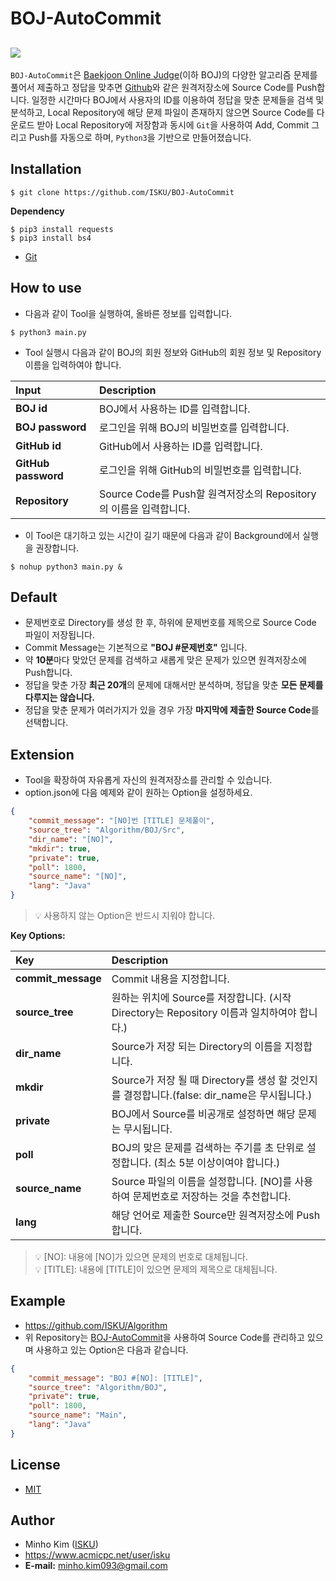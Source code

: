 ﻿BOJ-AutoCommit
==========
[![](https://d2gd6pc034wcta.cloudfront.net/images/logo.png)](https://www.acmicpc.net)
----------
 `BOJ-AutoCommit`은 [Baekjoon Online Judge](https://www.acmicpc.net)(이하 BOJ)의 다양한 알고리즘 문제를 풀어서 제출하고 정답을 맞추면 [Github](https://github.com)와 같은 원격저장소에 Source Code를 Push합니다. 일정한 시간마다 BOJ에서 사용자의 ID를 이용하여 정답을 맞춘 문제들을 검색 및 분석하고, Local Repository에 해당 문제 파일이 존재하지 않으면 Source Code를 다운로드 받아 Local Repository에 저장함과 동시에 `Git`을 사용하여 Add, Commit 그리고 Push를 자동으로 하며, `Python3`을 기반으로 만들어졌습니다.

Installation
----------
```
$ git clone https://github.com/ISKU/BOJ-AutoCommit
```

**Dependency**
```
$ pip3 install requests
$ pip3 install bs4
```
- [Git](https://git-scm.com/)

How to use
----------
- 다음과 같이 Tool을 실행하여, 올바른 정보를 입력합니다.
```
$ python3 main.py
```

- Tool 실행시 다음과 같이 BOJ의 회원 정보와 GitHub의 회원 정보 및 Repository 이름을 입력하여야 합니다.

| **Input**            | **Description**
|:---------------------|:-------------------------------------------------
| **BOJ id**           | BOJ에서 사용하는 ID를 입력합니다.
| **BOJ password**     | 로그인을 위해 BOJ의 비밀번호를 입력합니다.
| **GitHub id**        | GitHub에서 사용하는 ID를 입력합니다.
| **GitHub password**  | 로그인을 위해 GitHub의 비밀번호를 입력합니다.
| **Repository**       | Source Code를 Push할 원격저장소의 Repository의 이름을 입력합니다.

- 이 Tool은 대기하고 있는 시간이 길기 때문에 다음과 같이 Background에서 실행을 권장합니다.
```
$ nohup python3 main.py &
```

Default
----------
- 문제번호로 Directory를 생성 한 후, 하위에 문제번호를 제목으로 Source Code 파일이 저장됩니다.
- Commit Message는 기본적으로 **"BOJ #문제번호"** 입니다.
- 약 **10분**마다 맞았던 문제를 검색하고 새롭게 맞은 문제가 있으면 원격저장소에 Push합니다.
- 정답을 맞춘 가장 **최근 20개**의 문제에 대해서만 분석하며, 정답을 맞춘 **모든 문제를 다루지는 않습니다.**
- 정답을 맞춘 문제가 여러가지가 있을 경우 가장 **마지막에 제출한 Source Code**를 선택합니다.

Extension
----------
- Tool을 확장하여 자유롭게 자신의 원격저장소를 관리할 수 있습니다.
- option.json에 다음 예제와 같이 원하는 Option을 설정하세요.

``` json
{	
	"commit_message": "[NO]번 [TITLE] 문제풀이",
	"source_tree": "Algorithm/BOJ/Src",
	"dir_name": "[NO]",
	"mkdir": true,
	"private": true,
	"poll": 1800,
	"source_name": "[NO]",
	"lang": "Java"
}
```
> :bulb: 사용하지 않는 Option은 반드시 지워야 합니다.

**Key Options:**

| **Key**            | **Description**
|:-------------------|:-------------------------------------------------
| **commit_message** | Commit 내용을 지정합니다.
| **source_tree**    | 원하는 위치에 Source를 저장합니다. (시작 Directory는 Repository 이름과 일치하여야 합니다.)
| **dir_name**       | Source가 저장 되는 Directory의 이름을 지정합니다. 
| **mkdir**          | Source가 저장 될 때 Directory를 생성 할 것인지를 결정합니다.(false: dir_name은 무시됩니다.)
| **private**        | BOJ에서 Source를 비공개로 설정하면 해당 문제는 무시됩니다.
| **poll**           | BOJ의 맞은 문제를 검색하는 주기를 초 단위로 설정합니다. (최소 5분 이상이여야 합니다.)
| **source_name**    | Source 파일의 이름을 설정합니다. [NO]를 사용하여 문제번호로 저장하는 것을 추천합니다.
| **lang**           | 해당 언어로 제출한 Source만 원격저장소에 Push합니다.

> :bulb: [NO]: 내용에 [NO]가 있으면 문제의 번호로 대체됩니다. <br>
> :bulb: [TITLE]: 내용에 [TITLE]이 있으면 문제의 제목으로 대체됩니다. 

Example
----------
- https://github.com/ISKU/Algorithm
- 위 Repository는 [BOJ-AutoCommit](https://github.com/ISKU/BOJ-AutoCommit)을 사용하여 Source Code를 관리하고 있으며 사용하고 있는 Option은 다음과 같습니다.

``` json
{
	"commit_message": "BOJ #[NO]: [TITLE]",
	"source_tree": "Algorithm/BOJ",
	"private": true,
	"poll": 1800,
	"source_name": "Main",
	"lang": "Java"
}
```

License
----------
- [MIT](LICENSE)

Author
----------
- Minho Kim ([ISKU](https://github.com/ISKU))
- https://www.acmicpc.net/user/isku
- **E-mail:** minho.kim093@gmail.com
